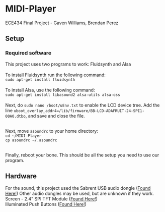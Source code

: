 # MIDI-Player
ECE434 Final Project - Gaven Williams, Brendan Perez
## Setup
### Required software
This project uses two programs to work: Fluidsynth and Alsa <br /><br />
To install Fluidsynth run the following command: <br /> ```sudo apt-get install fluidsynth``` <br /><br />
To install Alsa, use the following command: <br />
```sudo apt-get install libasound2 alsa-utils alsa-oss``` <br /><br />
Next, do ```sudo nano /boot/uEnv.txt``` to enable the LCD device tree. Add the line ```uboot_overlay_addr4=/lib/firmware/BB-LCD-ADAFRUIT-24-SPI1-00A0.dtbo```, and save and close the file. <br /><br />

Next, move ```asoundrc``` to your home directory: <br />
```cd ~/MIDI-Player```<br />
```cp asoundrc ~/.asoundrc```<br /><br />

Finally, reboot your bone. 
This should be all the setup you need to use our program.
## Hardware
For the sound, this project used the Sabrent USB audio dongle ([Found Here!](https://www.amazon.com/dp/B002R33VWW?ref=nb_sb_ss_w_as-reorder-t1_ypp_rep_k0_1_6&amp=&crid=2I6QTTIB3SO00&amp=&sprefix=sabren))
Other audio dongles may be used, but are unknown if they work. <br />
Screen - 2.4" SPI TFT Module ([Found Here!](https://www.amazon.com/HiLetgo-Display-ILI9341-Touch-240x320/dp/B07WNLNRDN)) <br />
Illuminated Push Buttons ([Found Here!](https://www.amazon.com/Baomain-Button-Switch-Latching-Rectangular/dp/B01N1RGTPH/ref=sr_1_24?keywords=illuminated+push+buttons&qid=1675718947&sr=8-24))

